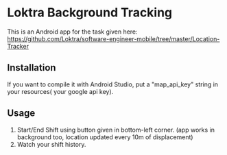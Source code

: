 # Loktra Background Tracking

This is an Android app for the task given here: https://github.com/Loktra/software-engineer-mobile/tree/master/Location-Tracker

## Installation

If you want to compile it with Android Studio, put a "map_api_key" string in your resources( your google api key).

## Usage

1) Start/End Shift using button given in bottom-left corner. (app works in background too, location updated every 10m of displacement)
2) Watch your shift history.